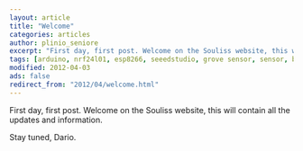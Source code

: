 ```yaml
---
layout: article
title: "Welcome"
categories: articles
author: plinio_seniore
excerpt: "First day, first post. Welcome on the Souliss website, this will contain all the updates and information."
tags: [arduino, nrf24l01, esp8266, seeedstudio, grove sensor, sensor, battery, lipo]
modified: 2012-04-03
ads: false  
redirect_from: "2012/04/welcome.html"
---
```


First day, first post. Welcome on the Souliss website, this will contain all the updates and information.

Stay tuned,
Dario.